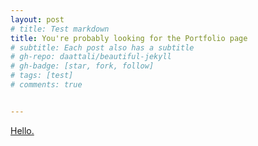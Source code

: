```yaml
---
layout: post
# title: Test markdown
title: You're probably looking for the Portfolio page
# subtitle: Each post also has a subtitle
# gh-repo: daattali/beautiful-jekyll
# gh-badge: [star, fork, follow]
# tags: [test]
# comments: true


---
```


[Hello.]({{site.url}}/about)
